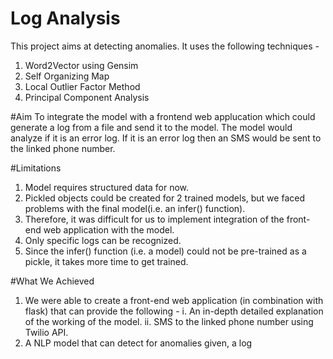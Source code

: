 # Log Analysis

This project aims at detecting anomalies. It uses the following techniques -
1. Word2Vector using Gensim
2. Self Organizing Map
3. Local Outlier Factor Method
4. Principal Component Analysis

#Aim
To integrate the model with a frontend web applucation which could generate a log from a file and send it to the model. The model would analyze if it is an error log. If it is an error log then an SMS would be sent to the linked phone number.

#Limitations
1. Model requires structured data for now.
2. Pickled objects could be created for 2 trained models, but we faced problems with the final model(i.e. an infer() function).
3. Therefore, it was difficult for us to implement integration of the front-end web application with the model.
4. Only specific logs can be recognized.
5. Since the infer() function (i.e. a model) could not be pre-trained as a pickle, it takes more time to get trained.

#What We Achieved
1. We were able to create a front-end web application (in combination with flask) that can provide the following -
    i. An in-depth detailed explanation of the working of the model.
    ii. SMS to the linked phone number using Twilio API.
2. A NLP model that can detect for anomalies given, a log
